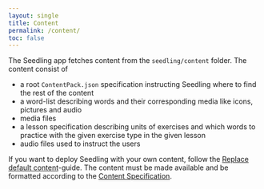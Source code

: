 ```yaml
---
layout: single
title: Content
permalink: /content/
toc: false
---
```


The Seedling app fetches content from the `seedling/content` folder. The content consist of

- a root `ContentPack.json` specification instructing Seedling where to find the rest of the content
- a word-list describing words and their corresponding media like icons, pictures and audio
- media files
- a lesson specification describing units of exercises and which words to practice with the given exercise type in the given lesson
- audio files used to instruct the users

If you want to deploy Seedling with your own content, follow the [Replace
default content](replace-content)-guide. The content must be made available and
be formatted according to the [Content Specification](content-spec).
